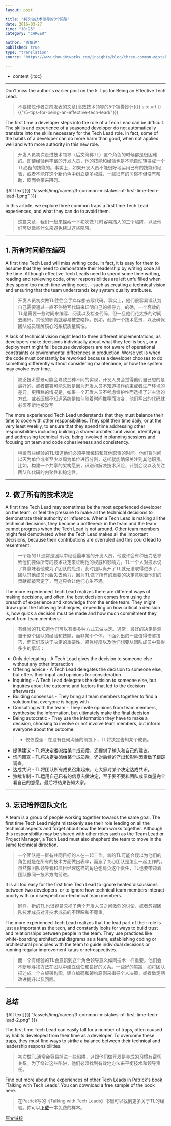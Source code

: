 ```yaml
---
layout: post

title: "初次做技术领导的3个陷阱"
date: 2016-03-27
time: "10:25"
category: "CAREER"

author: "袁慎建"
published: true
type: "translation"
source: "https://www.thoughtworks.com/insights/blog/three-common-mistakes-first-time-tech-lead"

---
```




* content
{:toc}

---

Don't miss the author's earlier post on the 5 Tips for Being an Effective Tech Lead.

>不要错过作者之前发表的文章[高效技术领导的5个锦囊妙计]({{ site.url }}{{"/5-tips-for-being-an-effective-tech-lead/"}})

The first time a developer steps into the role of a Tech Lead can be difficult. The skills and experience of a seasoned developer do not automatically translate into the skills necessary for the Tech Lead role. In fact, some of the habits of a developer can do more harm than good, when not applied well and with more authority in this new role.

>开发人员初次走进技术领导（后文简称TL）这个角色的时候都是很困难的。即便经验再丰富的开发人员，他的技能和经验也是不能自动转换成一个TL必备的技能的。事实上，如果开发人员不能很好地运用已有的技能和经验，或者不能在这个新角色中树立更多权威，一些旧有的习惯不但没有帮助，反而会带来阻碍。


![Alt text]({{ "/assets/img/career/3-common-mistakes-of-first-time-tech-lead-1.png" }})


In this article, we explore three common traps a first time Tech Lead experiences, and what they can do to avoid them.

>这篇文章，我们一起来探索一下初次做TL时容易踏入的三个陷阱，以及他们可以做些什么来避免绕过这些陷阱。

---

## 1. 所有时间都在编码

A first time Tech Lead will miss writing code. In fact, it is easy for them to assume that they need to demonstrate their leadership by writing code all the time. Although effective Tech Leads need to spend some time writing, reading and reviewing code, other responsibilities are left unfulfilled when they spend too much time writing code, - such as creating a technical vision and ensuring that the team understands key system quality attributes.

>开发人员初次做TL往往会手痒痒想去写代码。事实上，他们很容易误认为自己需要通过一直不停地写代码来证明自己的领导力。的确，一个高效的TL是需要一些时间来编写、阅读以及检查代码，但一旦他们花太多的时间去编码，其他的职责就容易被忽略掉。例如，创造一个技术愿景，以及确保团队成员理解核心的系统质量属性。


A lack of technical vision might lead to three different implementations, as developers make decisions individually about what they feel is best, or a deployment might fail because developers are not aware of operational constraints or environmental differences in production. Worse yet is when the code must constantly be reworked because a developer chooses to do something differently without considering maintenance, or how the system may evolve over time.

>缺乏技术愿景可能会导致三种不同的实现，开发人员会觉得他们自己想的是最好的，或者部署可能失败是因为开发人员不知道操作约束或者生产环境的差异。更糟糕的情况是，如果一个开发人员不考虑维护性而选择了非主流的方式，或者压根不知道系统是如何随着时间推移而演变，他们写出的代码就必须不断地被改写

The more experienced Tech Lead understands that they must balance their time to code with other responsibilities. They split their time daily, or at the very least weekly, to ensure that they spend time addressing other responsibilities including building a shared architectural vision, identifying and addressing technical risks, being involved in planning sessions and focusing on team and code cohesiveness and consistency.

>稍微有些经验的TL知道他们必须平衡编码和其他职责的时间。他们将时间以天为单位或者至少以周为单位进行分割，这样就能确保关注到其他职责。比如，构建一个共享的架构愿景，识别和解决技术风险，计划会议以及关注团队和代码的内聚性和稳定性。

---

## 2. 做了所有的技术决定

A first time Tech Lead may sometimes be the most experienced developer on the team, or feel the pressure to make all the technical decisions to demonstrate their authority or influence. When a Tech Lead is making all the technical decisions, they become a bottleneck in the team and the team cannot progress when the Tech Lead is not around. Other team members might feel demotivated when the Tech Lead makes all the important decisions, because their contributions are overruled and this could lead to resentment.

>一个新的TL通常是团队中经验最丰富的开发人员，他或许会有种压力感导致他们要做所有的技术决定来证明他的权威和影响力。TL一个人对技术说了算意味着他成为了团队的瓶颈，此时团队离开了TL就无法取得进步了，团队其他成员也会失去动力，因为TL做了所有的重要的决定意味着他们的贡献都被否定了，而这只会让他们心生不满。

The more experienced Tech Lead realizes there are different ways of making decisions, and often, the best decision comes from using the breadth of experience and knowledge from the entire team. They might draw upon the following techniques, depending on how critical a decision is, how quick a decision must be made and how much commitment they want from team members:

>有经验的TL知道他们可以有很多种方式去做决定。通常，最好的决定是源自于整个团队的经验和技能，而非某个个体。下面列出的一些值得借鉴技巧，而它们取决于决定的重要性、紧急程度以及他们想要从团队成员中获得多少的承诺：

- Only delegating - A Tech Lead gives the decision to someone else without any other interaction
- Offering advice - A Tech Lead delegates the decision to someone else, but offers their input and opinions for consideration
- Inquiring - A Tech Lead delegates the decision to someone else, but inquires about the outcome and factors that led to the decision afterwards
- Building consensus - They bring all team members together to find a solution that everyone is happy with
- Consulting with the team - They invite opinions from team members, synthesise the information, but ultimately make the final decision
- Being autocratic - They use the information they have to make a decision, choosing to involve or not involve team members, but inform everyone about the outcome.

>- 仅仅委派 - 在没有任何沟通的前提下，TL将决定告知某个成员。  
- 提供建议 - TL将决定委派给某个成员后，还提供了输入和自己的建议。
- 询问调查 - TL将决定委派给某个成员后，还对后续的产出和影响因素做了跟踪调查。
- 达成共识 - TL将团队所有成员召集起来，让大家对某个决定达成共识。
- 独裁专制 - TL运用自己已有的信息去做决定，至于要不要和团队成员商量完全看自己的意愿，最后将结果告知大家。

---

## 3. 忘记培养团队文化

A team is a group of people working together towards the same goal. The first time Tech Lead might mistakenly see their role leading on all the technical aspects and forget about how the team works together. Although this responsibility may be shared with other roles such as the Team Lead or Project Manager, a Tech Lead must also shepherd the team to move in the same technical direction.

>一个团队是一群有共同目标的人在一起工作。新的TL可能会误以为他们的角色就是在所有的技术方面做出表率，而忘了关心团队是怎么一起工作的。虽然像团队领导者和项目经理这样的角色也肩负这个责任，TL也要带领着团队像同一技术方向前进。

It is all too easy for the first time Tech Lead to ignore heated discussions between two developers, or to ignore how technical team members interact poorly with or disrespect non-technical team members.

>同样，新的TL也很容易忽视了两个开发人员之间激烈的讨论，或者忽视团队技术成员对非技术成员的不理睬和不尊重。

The more experienced Tech Lead realizes that the lead part of their role is just as important as the tech, and constantly looks for ways to build trust and relationships between people in the team. They use practices like white-boarding architectural diagrams as a team, establishing coding or architectural principles with the team to guide individual decisions or running regular improvement katas or retrospectives.

>而一个有经验的TL会意识到这个角色领导意义如同技术一样重要。他们会不断地寻找方法在团队中建立信任和良好的关系。一些好的实践，如将团队描述成一个白板架构图，建立编码和架构原则来指导个人决策，或者做定期改进提升以及回顾。

---

## 总结
![Alt text]({{ "/assets/img/career/3-common-mistakes-of-first-time-tech-lead-2.png" }})

The first time Tech Lead can easily fall for a number of traps, often caused by habits developed from their time as a developer. To overcome these traps, they must find ways to strike a balance between their technical and leadership responsibilities.

>初次做TL通常会容易掉进一些陷阱，这跟他们做开发是养成的习惯有密切关系。为了绕过这些陷阱，他们必须找到有效地方法来平衡技术和领导责任。

Find out more about the experiences of other Tech Leads in Patrick's book 'Talking with Tech Leads'. You can download a free sample of the book here.​

>在Patrick写的《Talking with Tech Leads》书里可以找到更多关于TL的经验。你可以[下载](http://info.thoughtworks.com/talking-with-tech-leads-book.html)一本免费的样本。


[原文链接](https://www.thoughtworks.com/insights/blog/three-common-mistakes-first-time-tech-lead)

